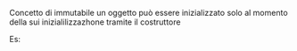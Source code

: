 Concetto di immutabile un oggetto può essere inizializzato solo al momento della sui inizialilizzazhone tramite il costruttore

Es:
